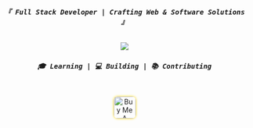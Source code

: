 <h3 align="center">
  <samp><i><b><code>『 Full Stack Developer | Crafting Web & Software Solutions 』</code></b></i></samp>
</h3>
<br/>
<div align="center">
  <img src="https://skillicons.dev/icons?i=flutter,dart,laravel,php,firebase,mysql,git,github,docker,androidstudio,js,html,css" />
</div>

<h3 align="center">
  <samp><i><code>🎓 Learning | 💻 Building | 📚 Contributing</code></i></samp>
</h3>
<br/>
<p align="center">
  <a href="https://www.buymeacoffee.com/ariyanshipu" target="_blank">
    <img src="https://cdn.buymeacoffee.com/buttons/v2/default-yellow.png" alt="Buy Me A Coffee" height="45" style="border-radius:8px; box-shadow: 0 0 5px gold;" />
  </a>
</p>
